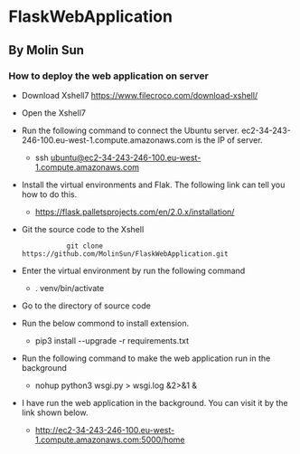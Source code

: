 # FlaskWebApplication
## By Molin Sun

### How to deploy the web application on server
* Download Xshell7 
https://www.filecroco.com/download-xshell/
* Open the Xshell7 
* Run the following command to connect the Ubuntu server. ec2-34-243-246-100.eu-west-1.compute.amazonaws.com is the IP of server.
  * ssh ubuntu@ec2-34-243-246-100.eu-west-1.compute.amazonaws.com
* Install the virtual environments and Flak. The following link can tell you how to do this.
  * https://flask.palletsprojects.com/en/2.0.x/installation/ 
* Git the source code to the Xshell
 
                 git clone https://github.com/MolinSun/FlaskWebApplication.git 
* Enter the virtual environment by run the following command

  * . venv/bin/activate
* Go to the directory of source code
* Run the below commond to install extension.
  * pip3 install --upgrade -r requirements.txt
* Run the following command to make the web application run in the background

  * nohup python3 wsgi.py > wsgi.log &2>&1 &
* I have run the web application in the background. You can visit it by the link shown below.
  * http://ec2-34-243-246-100.eu-west-1.compute.amazonaws.com:5000/home 

